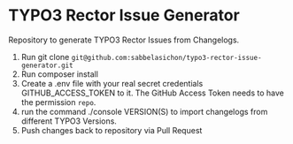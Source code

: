 TYPO3 Rector Issue Generator
============================

Repository to generate TYPO3 Rector Issues from Changelogs. 

1. Run git clone `git@github.com:sabbelasichon/typo3-rector-issue-generator.git`
2. Run composer install
3. Create a .env file with your real secret credentials GITHUB_ACCESS_TOKEN to it. The GitHub Access Token needs to have the permission `repo`. 
4. run the command ./console VERSION(S) to import changelogs from different TYPO3 Versions.
5. Push changes back to repository via Pull Request